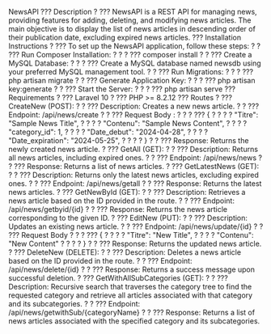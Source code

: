 NewsAPI
??? Description
?   ??? NewsAPI is a REST API for managing news, providing features for adding, deleting, and modifying news articles. The main objective is to display the list of news articles in descending order of their publication date, excluding expired news articles.
??? Installation Instructions
?   ??? To set up the NewsAPI application, follow these steps:
?   ?   ??? Run Composer Installation:
?   ?   ?   ??? composer install 
?   ?   ??? Create a MySQL Database:
?   ?   ?   ??? Create a MySQL database named newsdb using your preferred MySQL management tool.
?   ?   ??? Run Migrations: 
?   ?   ?   ??? php artisan migrate 
?   ?   ??? Generate Application Key:
?   ?   ?   ??? php artisan key:generate 
?   ?   ??? Start the Server:
?   ?   ?   ??? php artisan serve 
??? Requirements
?   ??? Laravel 10
?   ??? PHP >= 8.2.12 
??? Routes
?   ??? CreateNew (POST):
?   ?   ??? Description: Creates a new news article.
?   ?   ??? Endpoint: /api/news/create
?   ?   ??? Request Body :
?   ?   ?   ??? {
?   ?   ?   ?   "Titre": "Sample News Title",
?   ?   ?   ?   "Contenu": "Sample News Content",
?   ?   ?   ?   "category_id": 1,
?   ?   ?   ?   "Date_debut": "2024-04-28",
?   ?   ?   ?   "Date_expiration": "2024-05-25",
?   ?   ?   ? }
?   ?   ??? Response: Returns the newly created news article.
?   ??? GetAll (GET):
?   ?   ??? Description: Returns all news articles, including expired ones.
?   ?   ??? Endpoint: /api/news/news
?   ?   ??? Response: Returns a list of news articles.
?   ??? GetLatestNews (GET):
?   ?   ??? Description: Returns only the latest news articles, excluding expired ones.
?   ?   ??? Endpoint: /api/news/getall
?   ?   ??? Response: Returns the latest news articles.
?   ??? GetNewById (GET):
?   ?   ??? Description: Retrieves a news article based on the ID provided in the route.
?   ?   ??? Endpoint: /api/news/getbyid/{id}
?   ?   ??? Response: Returns the news article corresponding to the given ID.
?   ??? EditNew (PUT):
?   ?   ??? Description: Updates an existing news article.
?   ?   ??? Endpoint: /api/news/update/{id}
?   ?   ??? Request Body
?   ?   ?   ??? {
?   ?   ?   ?   "Titre": "New Title",
?   ?   ?   ?   "Contenu": "New Content"
?   ?   ?   ? }
?   ?   ??? Response: Returns the updated news article.
?   ??? DeleteNew (DELETE):
?   ?   ??? Description: Deletes a news article based on the ID provided in the route.
?   ?   ??? Endpoint: /api/news/delete/{id}
?   ?   ??? Response: Returns a success message upon successful deletion.
?   ??? GetWithAllSubCategories (GET):
?   ?   ??? Description: Recursive search that traverses the category tree to find the requested category and retrieve all articles associated with that category and its subcategories.
?   ?   ??? Endpoint: /api/news/getwithSub/{categoryName}
?   ?   ??? Response: Returns a list of news articles associated with the specified category and its subcategories.
